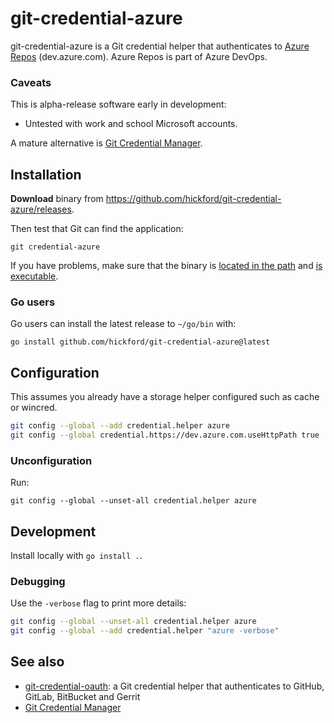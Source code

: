 git-credential-azure
====================

git-credential-azure is a Git credential helper that authenticates to [Azure Repos](https://azure.microsoft.com/en-us/products/devops/repos) (dev.azure.com). Azure Repos is part of Azure DevOps.

### Caveats

This is alpha-release software early in development:

* Untested with work and school Microsoft accounts.

A mature alternative is [Git Credential Manager](https://github.com/GitCredentialManager/git-credential-manager).

## Installation

**Download** binary from https://github.com/hickford/git-credential-azure/releases.

Then test that Git can find the application:

	git credential-azure

If you have problems, make sure that the binary is [located in the path](https://superuser.com/a/284351/62691) and [is executable](https://askubuntu.com/a/229592/18504).

### Go users

Go users can install the latest release to `~/go/bin` with:

	go install github.com/hickford/git-credential-azure@latest

## Configuration

This assumes you already have a storage helper configured such as cache or wincred.

```sh
git config --global --add credential.helper azure
git config --global credential.https://dev.azure.com.useHttpPath true
```

### Unconfiguration

Run:

	git config --global --unset-all credential.helper azure

## Development

Install locally with `go install .`.

### Debugging

Use the `-verbose` flag to print more details:

```sh
git config --global --unset-all credential.helper azure
git config --global --add credential.helper "azure -verbose"
```

## See also

* [git-credential-oauth](https://github.com/hickford/git-credential-oauth): a Git credential helper that authenticates to GitHub, GitLab, BitBucket and Gerrit
* [Git Credential Manager](https://github.com/git-ecosystem/git-credential-manager)
